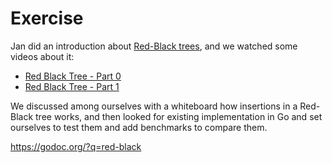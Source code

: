 # Exercise

Jan did an introduction about [Red-Black trees](https://en.wikipedia.org/wiki/Red%E2%80%93black_tree),
and we watched some videos about it:

- [Red Black Tree - Part 0](https://www.youtube.com/watch?v=axa2g5oOzCE)
- [Red Black Tree - Part 1](https://www.youtube.com/watch?v=PhY56LpCtP4)

We discussed among ourselves with a whiteboard how insertions in a Red-Black
tree works, and then looked for existing implementation in Go and set ourselves
to test them and add benchmarks to compare them.

https://godoc.org/?q=red-black
